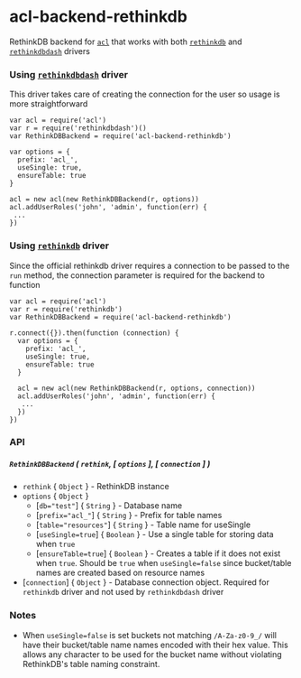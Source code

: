 # acl-backend-rethinkdb
RethinkDB backend for [`acl`](https://github.com/optimalbits/node_acl) that 
works with both [`rethinkdb`](https://github.com/rethinkdb/rethinkdb) 
and [`rethinkdbdash`](https://github.com/neumino/rethinkdbdash) drivers

### Using [`rethinkdbdash`](https://github.com/neumino/rethinkdbdash) driver

This driver takes care of creating the connection for the user so usage is 
more straightforward

```
var acl = require('acl')
var r = require('rethinkdbdash')()
var RethinkDBBackend = require('acl-backend-rethinkdb')

var options = {
  prefix: 'acl_',
  useSingle: true,
  ensureTable: true
}

acl = new acl(new RethinkDBBackend(r, options))
acl.addUserRoles('john', 'admin', function(err) {
 ...
})
```

### Using [`rethinkdb`](https://github.com/rethinkdb/rethinkdb) driver

Since the official rethinkdb driver requires a connection to be passed to 
the `run` method, the connection parameter is required for the backend to function

```
var acl = require('acl')
var r = require('rethinkdb')
var RethinkDBBackend = require('acl-backend-rethinkdb')

r.connect({}).then(function (connection) {
  var options = {
    prefix: 'acl_',
    useSingle: true,
    ensureTable: true
  }

  acl = new acl(new RethinkDBBackend(r, options, connection))
  acl.addUserRoles('john', 'admin', function(err) {
   ...
  })
})
```

### API

##### `RethinkDBBackend` ( `rethink`, [ `options` ], [ `connection` ] )

* `rethink` { `Object` } - RethinkDB instance
* `options` { `Object` }
  * [`db="test"`] { `String` } - Database name
  * [`prefix="acl_"`] { `String` } - Prefix for table names
  * [`table="resources"`] { `String` } - Table name for useSingle
  * [`useSingle=true`] { `Boolean` } - Use a single table for storing data when `true`
  * [`ensureTable=true`] { `Boolean` } - Creates a table if it does not exist 
  when `true`. Should be `true` when `useSingle=false` since bucket/table names are
  created based on resource names
* [`connection`] { `Object` } - Database connection object. Required for `rethinkdb` 
driver and not used by `rethinkdbdash` driver

### Notes

* When `useSingle=false` is set buckets not matching `/A-Za-z0-9_/` will have their 
bucket/table name names encoded with their hex value. This allows any character to be used
for the bucket name without violating RethinkDB's table naming constraint.
